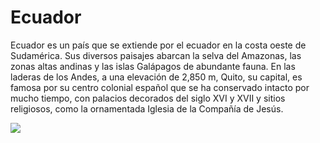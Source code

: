 # Ecuador


Ecuador es un país que se extiende por el ecuador en la costa oeste de Sudamérica. Sus diversos paisajes abarcan la selva del Amazonas, las zonas altas andinas y las islas Galápagos de abundante fauna. En las laderas de los Andes, a una elevación de 2,850 m, Quito, su capital, es famosa por su centro colonial español que se ha conservado intacto por mucho tiempo, con palacios decorados del siglo XVI y XVII y sitios religiosos, como la ornamentada Iglesia de la Compañía de Jesús.

![](https://es.wikipedia.org/wiki/Archivo:Flag_of_Ecuador.svg)
